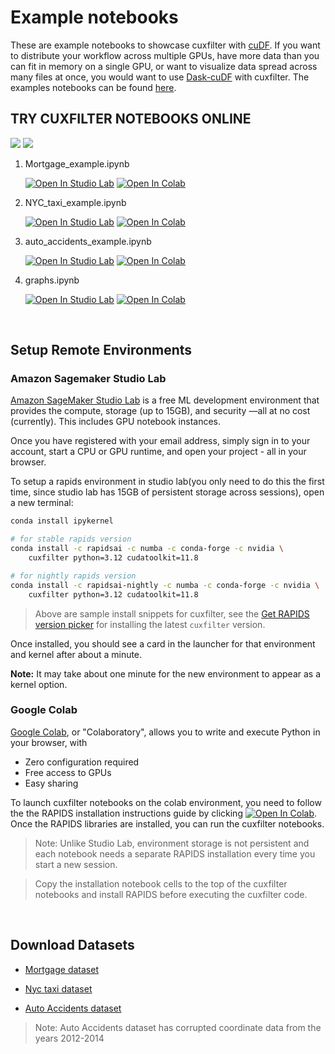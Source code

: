 # Example notebooks

These are example notebooks to showcase cuxfilter with [cuDF](https://github.com/rapidsai/cudf). If you want to distribute your workflow across multiple GPUs, have more data than you can fit in memory on a single GPU, or want to visualize data spread across many files at once, you would want to use [Dask-cuDF](https://github.com/rapidsai/cudf/tree/main/python/dask_cudf) with cuxfilter. The examples notebooks can be found [here](./cuxfilter%20with%20dask_cudf/).

## TRY CUXFILTER NOTEBOOKS ONLINE

[<img src="https://img.shields.io/badge/-Setup Studio Lab Environment-gray.svg">](#amazon-sagemaker-studio-lab) [<img src="https://img.shields.io/badge/-Setup Colab Environment-gray.svg">](#google-colab)

1. Mortgage_example.ipynb

    [![Open In Studio Lab](https://studiolab.sagemaker.aws/studiolab.svg)](https://studiolab.sagemaker.aws/import/github/rapidsai/cuxfilter/blob/branch-22.02/notebooks/Mortgage_example.ipynb) [![Open In Colab](https://colab.research.google.com/assets/colab-badge.svg)](https://colab.research.google.com/github/rapidsai/cuxfilter/blob/branch-22.02/notebooks/Mortgage_example.ipynb)

2. NYC_taxi_example.ipynb

    [![Open In Studio Lab](https://studiolab.sagemaker.aws/studiolab.svg)](https://studiolab.sagemaker.aws/import/github/rapidsai/cuxfilter/blob/branch-22.02/notebooks/NYC_taxi_example.ipynb) [![Open In Colab](https://colab.research.google.com/assets/colab-badge.svg)](https://colab.research.google.com/github/rapidsai/cuxfilter/blob/branch-22.02/notebooks/NYC_taxi_example.ipynb)

3. auto_accidents_example.ipynb

    [![Open In Studio Lab](https://studiolab.sagemaker.aws/studiolab.svg)](https://studiolab.sagemaker.aws/import/github/rapidsai/cuxfilter/blob/branch-22.02/notebooks/auto_accidents_example.ipynb) [![Open In Colab](https://colab.research.google.com/assets/colab-badge.svg)](https://colab.research.google.com/github/rapidsai/cuxfilter/blob/branch-22.02/notebooks/auto_accidents_example.ipynb)

4. graphs.ipynb

    [![Open In Studio Lab](https://studiolab.sagemaker.aws/studiolab.svg)](https://studiolab.sagemaker.aws/import/github/rapidsai/cuxfilter/blob/branch-22.02/notebooks/graphs.ipynb)
    [![Open In Colab](https://colab.research.google.com/assets/colab-badge.svg)](https://colab.research.google.com/github/rapidsai/cuxfilter/blob/branch-22.02/notebooks/graphs.ipynb)
</br>

## Setup Remote Environments

### Amazon Sagemaker Studio Lab

[Amazon SageMaker Studio Lab](https://studiolab.sagemaker.aws/faq) is a free ML development environment that provides the compute, storage (up to 15GB), and security —all at no cost (currently). This includes GPU notebook instances.

Once you have registered with your email address, simply sign in to your account, start a CPU or GPU runtime, and open your project - all in your browser.

To setup a rapids environment in studio lab(you only need to do this the first time, since studio lab has 15GB of persistent storage across sessions), open a new terminal:

```bash
conda install ipykernel

# for stable rapids version
conda install -c rapidsai -c numba -c conda-forge -c nvidia \
    cuxfilter python=3.12 cudatoolkit=11.8

# for nightly rapids version
conda install -c rapidsai-nightly -c numba -c conda-forge -c nvidia \
    cuxfilter python=3.12 cudatoolkit=11.8
```

> Above are sample install snippets for cuxfilter, see the [Get RAPIDS version picker](https://rapids.ai/start.html) for installing the latest `cuxfilter` version.

Once installed, you should see a card in the launcher for that environment and kernel after about a minute.

<div class="alert alert-info"> <b>Note:</b> It may take about one minute for the new environment to appear as a kernel option.</div>

### Google Colab

[Google Colab](https://colab.research.google.com/?utm_source=scs-index), or "Colaboratory", allows you to write and execute Python in your browser, with

- Zero configuration required
- Free access to GPUs
- Easy sharing

To launch cuxfilter notebooks on the colab environment, you need to follow the the RAPIDS installation instructions guide by clicking [![Open In Colab](https://colab.research.google.com/assets/colab-badge.svg)](https://colab.research.google.com/drive/1rY7Ln6rEE1pOlfSHCYOVaqt8OvDO35J0#forceEdit=true&offline=true&sandboxMode=true). Once the RAPIDS libraries are installed, you can run the cuxfilter notebooks.

> Note: Unlike Studio Lab, environment storage is not persistent and each notebook needs a separate RAPIDS installation every time you start a new session.

> Copy the installation notebook cells to the top of the cuxfilter notebooks and install RAPIDS before executing the cuxfilter code.

</br>

## Download Datasets

- [Mortgage dataset](https://docs.rapids.ai/datasets/mortgage-viz-data)

- [Nyc taxi dataset](https://drive.google.com/file/d/1mTvl66VLzHwQJPcgnGBdmZTNEdNp1tYo/view?usp=sharing)

- [Auto Accidents dataset](https://drive.google.com/file/d/1jxySYJ9e32hI8PQ5QPr9_xrsu37N5fOM/view?usp=sharing)

> Note: Auto Accidents dataset has corrupted coordinate data from the years 2012-2014
